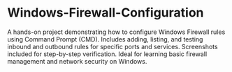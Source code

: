 # Windows-Firewall-Configuration
A hands-on project demonstrating how to configure Windows Firewall rules using Command Prompt (CMD). Includes adding, listing, and testing inbound and outbound rules for specific ports and services. Screenshots included for step-by-step verification. Ideal for learning basic firewall management and network security on Windows.
